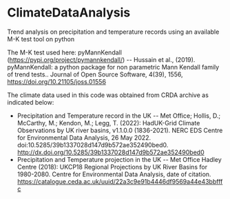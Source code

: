 # ClimateDataAnalysis
Trend analysis on precipitation and temperature records using an available M-K test tool on python

The M-K test used here: pyMannKendall (https://pypi.org/project/pymannkendall/)
-- Hussain et al., (2019). pyMannKendall: a python package for non parametric Mann Kendall family of trend tests.. Journal of Open Source Software, 4(39), 1556, https://doi.org/10.21105/joss.01556

The climate data used in this code was obtained from CRDA archive as indicated below:
- Precipitation and Temperature record in the UK
-- Met Office; Hollis, D.; McCarthy, M.; Kendon, M.; Legg, T. (2022): HadUK-Grid Climate Observations by UK river basins, v1.1.0.0 (1836-2021). NERC EDS Centre for Environmental Data Analysis, 26 May 2022. doi:10.5285/39b1337028d147d9b572ae352490bed0. http://dx.doi.org/10.5285/39b1337028d147d9b572ae352490bed0
- Precipitation and Temperature projection in the UK
-- Met Office Hadley Centre (2018): UKCP18 Regional Projections by UK River Basins for 1980-2080. Centre for Environmental Data Analysis, date of citation. https://catalogue.ceda.ac.uk/uuid/22a3c9e91b4446df9569a44e43bbfffc
